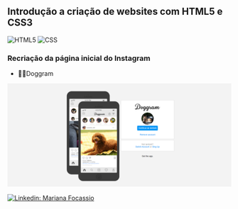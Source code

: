 ## Introdução a criação de websites com HTML5 e CSS3
![HTML5](https://img.shields.io/badge/-HTML5-333333?style=flat&logo=HTML5)
![CSS](https://img.shields.io/badge/-CSS-333333?style=flat&logo=CSS3&logoColor=1572B6)
### Recriação da página inicial do Instagram
- :dog::paw_prints:Doggram

![](doggram.png)


[![Linkedin: Mariana Focassio](https://img.shields.io/badge/-marianafocassio-blue?style=flat-square&logo=Linkedin&logoColor=white&link=https://www.linkedin.com/in/marianafocassio/)](https://www.linkedin.com/in/marianafocassio/)
